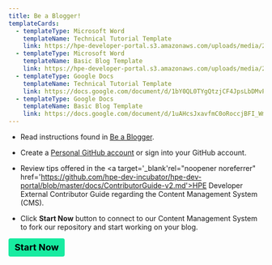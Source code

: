 ```yaml
---
title: Be a Blogger!
templateCards:
  - templateType: Microsoft Word
    templateName: Technical Tutorial Template
    link: https://hpe-developer-portal.s3.amazonaws.com/uploads/media/2021/8/HPE-DEV-TECHNICAL-TUTORIAL-TEMPLATE-FINAL.docx
  - templateType: Microsoft Word
    templateName: Basic Blog Template
    link: https://hpe-developer-portal.s3.amazonaws.com/uploads/media/2021/8/HPE-DEV-BASIC-BLOG-TEMPLATE-FINAL.docx
  - templateType: Google Docs
    templateName: Technical Tutorial Template
    link: https://docs.google.com/document/d/1bY0QL0TYgQtzjCF4JpsLbDMvPUMarIwQoVZFjQYej1Y/edit?usp=sharing
  - templateType: Google Docs
    templateName: Basic Blog Template
    link: https://docs.google.com/document/d/1uAHcsJxavfmC0oRoccjBFI_WmuALDWhOINATiCEoDIw/edit?usp=sharing
---
```

- Read instructions found in [Be a Blogger](https://developer.hpe.com/blog/be-an-hpe-dev-blogger/). 

- Create a [Personal GitHub account](https://github.com/signup) or sign into your GitHub account. 

- Review tips offered in the <a target='\_blank'rel="noopener noreferrer" href='https://github.com/hpe-dev-incubator/hpe-dev-portal/blob/master/docs/ContributorGuide-v2.md'>HPE Developer External Contributor Guide</a> regarding the Content Management System (CMS). 

- Click **Start Now** button to connect to our Content Management System to fork our repository and start working on your blog.

<link rel="stylesheet" href="https://www.w3schools.com/w3css/4/w3.css">
<style>
  .button {
    background-color: rgba(23,235,160,1);
    box-sizing: border-box;
    color: #000000; 
    font-size: 18px; 
    display: inline-block;
    padding: 6px 12px;
    vertical-align: middle;
    overflow: hidden;
    text-decoration: none;
    text-align: center;
    cursor: pointer;
    white-space: nowrap;
    border-radius: 4px;
    border: none;
    margin: 0;
    line-height: 24px;
    font-weight: 700;
  } 
</style>
<div class="w3-container w3-center w3-margin-bottom">
  <a target='\_blank'rel="noopener noreferrer" href="https://developer.hpe.com/admin"><button type="button" class="button">Start Now</button></a>
</div>

